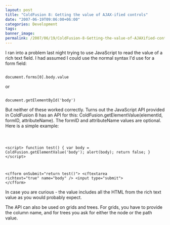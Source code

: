 ```yaml
---
layout: post
title: "ColdFusion 8: Getting the value of AJAX-ified controls"
date: "2007-06-19T09:06:00+06:00"
categories: Development 
tags: 
banner_image: 
permalink: /2007/06/19/ColdFusion-8-Getting-the-value-of-AJAXified-controls
---
```


I ran into a problem last night trying to use JavaScript to read the value of a rich text field. I had assumed I could use the normal syntax I'd use for a form field:

<code>
document.forms[0].body.value
</code>

or

<code>
document.getElementById('body')
</code>

But neither of these worked correctly. Turns out the JavaScript API provided in ColdFusion 8 has an API for this: ColdFusion.getElementValue(elementId, formID, attributeName). The formID and attributeName values are optional. Here is a simple example:

<code>

&lt;script&gt;
function test() {
	var body = ColdFusion.getElementValue('body');
	alert(body);
	return false;
}
&lt;/script&gt;

&lt;cfform onSubmit="return test()"&gt;
&lt;cftextarea richtext="true" name="body" /&gt;
&lt;input type="submit"&gt;
&lt;/cfform&gt;
</code>

In case you are curious - the value includes all the HTML from the rich text value as you would probably expect. 

The API can also be used on grids and trees. For grids, you have to provide the column name, and for trees you ask for either the node or the path value.